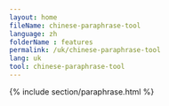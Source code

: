 ```yaml
---
layout: home
fileName: chinese-paraphrase-tool
language: zh
folderName : features
permalink: /uk/chinese-paraphrase-tool
lang: uk
tool: chinese-paraphrase-tool
---
```

{% include section/paraphrase.html %}